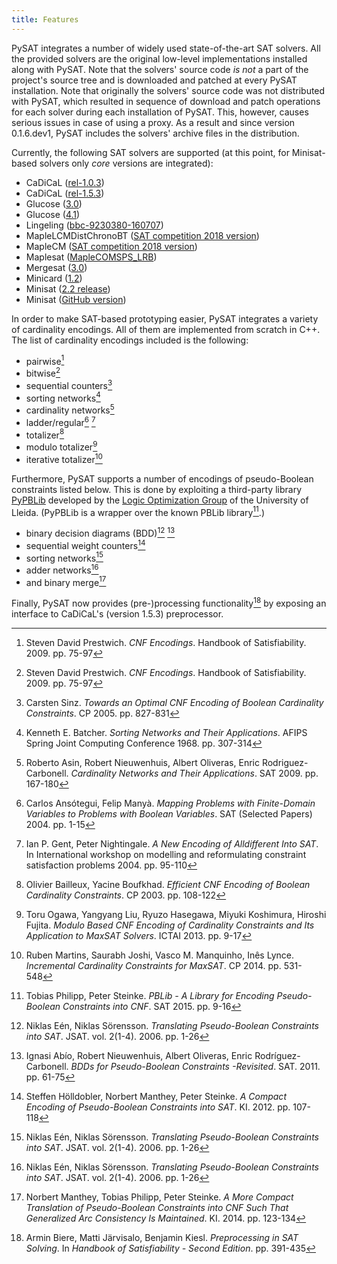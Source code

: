 ```yaml
---
title: Features
---
```


PySAT integrates a number of widely used state-of-the-art SAT solvers. All the
provided solvers are the original low-level implementations installed along
with PySAT. Note that the solvers\' source code *is not* a part of the
project\'s source tree and is downloaded and patched at every PySAT
installation. Note that originally the solvers\' source code was not
distributed with PySAT, which resulted in sequence of download and patch
operations for each solver during each installation of PySAT. This, however,
causes serious issues in case of using a proxy. As a result and since version
0.1.6.dev1, PySAT includes the solvers\' archive files in the distribution.

Currently, the following SAT solvers are supported (at this point, for
Minisat-based solvers only *core* versions are integrated):

-   CaDiCaL ([rel-1.0.3](https://github.com/arminbiere/cadical))
-   CaDiCaL ([rel-1.5.3](https://github.com/arminbiere/cadical))
-   Glucose ([3.0](http://www.labri.fr/perso/lsimon/glucose/))
-   Glucose ([4.1](http://www.labri.fr/perso/lsimon/glucose/))
-   Lingeling ([bbc-9230380-160707](http://fmv.jku.at/lingeling/))
-   MapleLCMDistChronoBT ([SAT competition 2018 version](http://sat2018.forsyte.tuwien.ac.at/solvers/main_and_glucose_hack/))
-   MapleCM ([SAT competition 2018 version](http://sat2018.forsyte.tuwien.ac.at/solvers/main_and_glucose_hack/))
-   Maplesat ([MapleCOMSPS_LRB](https://sites.google.com/a/gsd.uwaterloo.ca/maplesat/))
-   Mergesat ([3.0](https://github.com/conp-solutions/mergesat))
-   Minicard ([1.2](https://github.com/liffiton/minicard))
-   Minisat ([2.2 release](http://minisat.se/MiniSat.html))
-   Minisat ([GitHub version](https://github.com/niklasso/minisat))

In order to make SAT-based prototyping easier, PySAT integrates a variety of
cardinality encodings. All of them are implemented from scratch in C++. The
list of cardinality encodings included is the following:

-   pairwise[^8]
-   bitwise[^8]
-   sequential counters[^9]
-   sorting networks[^4]
-   cardinality networks[^2]
-   ladder/regular[^1] [^5]
-   totalizer[^3]
-   modulo totalizer[^7]
-   iterative totalizer[^6]

Furthermore, PySAT supports a number of encodings of pseudo-Boolean
constraints listed below. This is done by exploiting a third-party library
[PyPBLib](https://pypi.org/project/pypblib/) developed by the [Logic
Optimization Group](http://ulog.udl.cat/) of the University of Lleida.
(PyPBLib is a wrapper over the known PBLib library[^10].)

-   binary decision diagrams (BDD)[^11] [^12]
-   sequential weight counters[^13]
-   sorting networks[^11]
-   adder networks[^11]
-   and binary merge[^14]

[^1]: Carlos Ansótegui, Felip Manyà. *Mapping Problems with Finite-Domain
    Variables to Problems with Boolean Variables*. SAT (Selected Papers) 2004.
    pp. 1-15

[^2]: Roberto Asin, Robert Nieuwenhuis, Albert Oliveras, Enric
    Rodriguez-Carbonell. *Cardinality Networks and Their Applications*. SAT
    2009. pp. 167-180

[^3]: Olivier Bailleux, Yacine Boufkhad. *Efficient CNF Encoding of Boolean
    Cardinality Constraints*. CP 2003. pp. 108-122

[^4]: Kenneth E. Batcher. *Sorting Networks and Their Applications*. AFIPS
    Spring Joint Computing Conference 1968. pp. 307-314

[^5]: Ian P. Gent, Peter Nightingale. *A New Encoding of Alldifferent Into
    SAT*. In International workshop on modelling and reformulating constraint
    satisfaction problems 2004. pp. 95-110

[^6]: Ruben Martins, Saurabh Joshi, Vasco M. Manquinho, Inês Lynce.
    *Incremental Cardinality Constraints for MaxSAT*. CP 2014. pp. 531-548

[^7]: Toru Ogawa, Yangyang Liu, Ryuzo Hasegawa, Miyuki Koshimura, Hiroshi
    Fujita. *Modulo Based CNF Encoding of Cardinality Constraints and Its
    Application to MaxSAT Solvers*. ICTAI 2013. pp. 9-17

[^8]: Steven David Prestwich. *CNF Encodings*. Handbook of Satisfiability.
    2009. pp. 75-97

[^9]: Carsten Sinz. *Towards an Optimal CNF Encoding of Boolean Cardinality
    Constraints*. CP 2005. pp. 827-831

[^10]: Tobias Philipp, Peter Steinke. *PBLib - A Library for Encoding
    Pseudo-Boolean Constraints into CNF*. SAT 2015. pp. 9-16

[^11]: Niklas Eén, Niklas Sörensson. *Translating Pseudo-Boolean Constraints
    into SAT*. JSAT. vol. 2(1-4). 2006. pp. 1-26

[^12]: Ignasi Abío, Robert Nieuwenhuis, Albert Oliveras, Enric
    Rodríguez-Carbonell. *BDDs for Pseudo-Boolean Constraints -Revisited*.
    SAT. 2011. pp. 61-75

[^13]: Steffen Hölldobler, Norbert Manthey, Peter Steinke. *A Compact Encoding
    of Pseudo-Boolean Constraints into SAT*. KI. 2012. pp. 107-118

[^14]: Norbert Manthey, Tobias Philipp, Peter Steinke. *A More Compact
    Translation of Pseudo-Boolean Constraints into CNF Such That Generalized
    Arc Consistency Is Maintained*. KI. 2014. pp. 123-134

Finally, PySAT now provides (pre-)processing functionality[^15] by exposing an
interface to CaDiCaL's (version 1.5.3) preprocessor.

[^15]: Armin Biere, Matti Järvisalo, Benjamin Kiesl. *Preprocessing in SAT
     Solving*. In *Handbook of Satisfiability - Second Edition*. pp. 391-435
